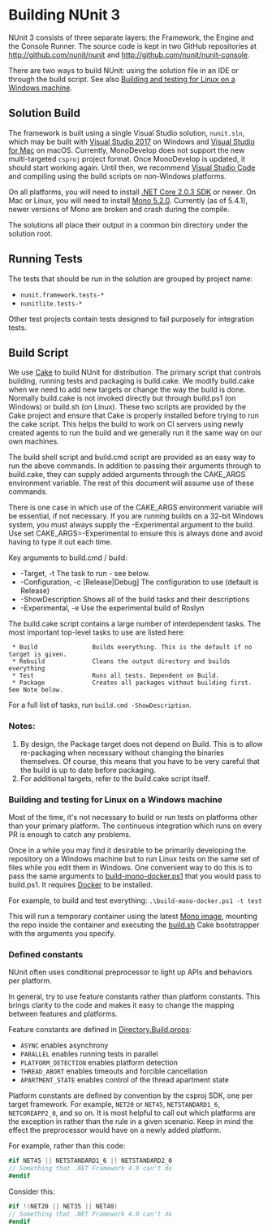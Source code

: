 # Building NUnit 3

NUnit 3 consists of three separate layers: the Framework, the Engine and the Console Runner. The source code is kept in two GitHub repositories at http://github.com/nunit/nunit and http://github.com/nunit/nunit-console.

There are two ways to build NUnit: using the solution file in an IDE or through the build script. See also [Building and testing for Linux on a Windows machine](#building-and-testing-for-linux-on-a-windows-machine).

## Solution Build

The framework is built using a single Visual Studio solution, `nunit.sln`, which may be built with [Visual Studio 2017](https://www.visualstudio.com/vs/) on Windows and [Visual Studio for Mac](https://www.visualstudio.com/vs/) on macOS. Currently, MonoDevelop does not support the new multi-targeted `csproj` project format. Once MonoDevelop is updated, it should start working again. Until then, we recommend [Visual Studio Code](https://code.visualstudio.com/) and compiling using the build scripts on non-Windows platforms.

On all platforms, you will need to install [.NET Core 2.0.3 SDK](https://www.microsoft.com/net/download/windows) or newer. On Mac or Linux, you will need to install [Mono 5.2.0](http://www.mono-project.com/download/). Currently (as of 5.4.1), newer versions of Mono are broken and crash during the compile.

The solutions all place their output in a common bin directory under the solution root.

## Running Tests

The tests that should be run in the solution are grouped by project name:

 * `nunit.framework.tests-*`
 * `nunitlite.tests-*`

Other test projects contain tests designed to fail purposely for integration tests.

## Build Script

We use [Cake](http://cakebuild.net) to build NUnit for distribution. The primary script that controls building, running tests and packaging is build.cake. We modify build.cake when we need to add new targets or change the way the build is done. Normally build.cake is not invoked directly but through build.ps1 (on Windows) or build.sh (on Linux). These two scripts are provided by the Cake project and ensure that Cake is properly installed before trying to run the cake script. This helps the build to work on CI servers using newly created agents to run the build and we generally run it the same way on our own machines.

The build shell script and build.cmd script are provided as an easy way to run the above commands. In addition to passing their arguments through to build.cake, they can supply added arguments through the CAKE_ARGS environment variable. The rest of this document will assume use of these commands.

There is one case in which use of the CAKE_ARGS environment variable will be essential, if not necessary. If you are running builds on a 32-bit Windows system, you must always supply the -Experimental argument to the build. Use set CAKE_ARGS=-Experimental to ensure this is always done and avoid having to type it out each time.

Key arguments to build.cmd / build:
 * -Target, -t <task>                 The task to run - see below.
 * -Configuration, -c [Release|Debug] The configuration to use (default is Release)
 * -ShowDescription                   Shows all of the build tasks and their descriptions
 * -Experimental, -e                  Use the experimental build of Roslyn

The build.cake script contains a large number of interdependent tasks. The most important top-level tasks to use are listed here:

```
 * Build               Builds everything. This is the default if no target is given.
 * Rebuild             Cleans the output directory and builds everything
 * Test                Runs all tests. Dependent on Build.
 * Package             Creates all packages without building first. See Note below.
```

For a full list of tasks, run `build.cmd -ShowDescription`.

### Notes:

 1. By design, the Package target does not depend on Build. This is to allow re-packaging when necessary without changing the binaries themselves. Of course, this means that you have to be very careful that the build is up to date before packaging.
 2. For additional targets, refer to the build.cake script itself.

### Building and testing for Linux on a Windows machine

Most of the time, it's not necessary to build or run tests on platforms other than your primary platform. The continuous integration which runs on every PR is enough to catch any problems.

Once in a while you may find it desirable to be primarily developing the repository on a Windows machine but to run Linux tests on the same set of files while you edit them in Windows. One convenient way to do this is to pass the same arguments to [build-mono-docker.ps1](.\build-mono-docker.ps1) that you would pass to build.ps1. It requires [Docker](https://docs.docker.com/docker-for-windows/install/) to be installed.

For example, to build and test everything: `.\build-mono-docker.ps1 -t test`

This will run a temporary container using the latest [Mono image](https://hub.docker.com/r/library/mono/), mounting the repo inside the container and executing the [build.sh](build.sh) Cake bootstrapper with the arguments you specify.

### Defined constants

NUnit often uses conditional preprocessor to light up APIs and behaviors per platform.

In general, try to use feature constants rather than platform constants.
This brings clarity to the code and makes it easy to change the mapping between features and platforms.

Feature constants are defined in [Directory.Build.props](src/NUnitFramework/Directory.Build.props):

 - `ASYNC` enables asynchrony
 - `PARALLEL` enables running tests in parallel
 - `PLATFORM_DETECTION` enables platform detection
 - `THREAD_ABORT` enables timeouts and forcible cancellation
 - `APARTMENT_STATE` enables control of the thread apartment state

Platform constants are defined by convention by the csproj SDK, one per target framework.
For example, `NET20` or `NET45`, `NETSTANDARD1_6`, `NETCOREAPP2_0`, and so on.
It is most helpful to call out which platforms are the exception in rather than the rule
in a given scenario. Keep in mind the effect the preprocessor would have on a newly added platform.

For example, rather than this code:

```cs
#if NET45 || NETSTANDARD1_6 || NETSTANDARD2_0
// Something that .NET Framework 4.0 can't do
#endif
```

Consider this:

```cs
#if !(NET20 || NET35 || NET40)
// Something that .NET Framework 4.0 can't do
#endif
```
